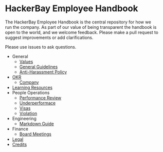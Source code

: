 # HackerBay Employee Handbook


The HackerBay Employee Handbook is the central repository for how we run the company. As part of our value of being transparent the handbook is open to the world, and we welcome feedback. Please make a pull request to suggest improvements or add clarifications.

Please use issues to ask questions.

* General
  * [Values](/general/values/README.md)
  * [General Guidelines](/general/guidelines/README.md)
  * [Anti-Harassment Policy](/general/anti-harassment/README.md)
* [OKR](/OKR/README.md)
  * [Company](/OKR/company/README.md)
* [Learning Resources](/learn/README.md)
* People Operations
  * [Performance Review](/people-operations/performance-review/README.md)
  * [Underperformace](/people-operations/underperformace/README.md)
  * [Visas](/people-operations/visas/README.md)
  * [Violation](/people-operations/violation/README.md)
* Engineering
  * [Markdown Guide](https://guides.github.com/features/mastering-markdown/)
* Finance
  * [Board Meetings](/finance/board-meetings/README.md)
* [Legal](/legal/README.md)
* [Credits](/credits/README.md)
